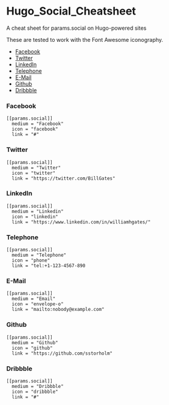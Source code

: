 # Hugo_Social_Cheatsheet
A cheat sheet for params.social on Hugo-powered sites

These are tested to work with the Font Awesome iconography.

- [Facebook](#)
- [Twitter](#)
- [LinkedIn](#)
- [Telephone](#)
- [E-Mail](#)
- [Github](#)
- [Dribbble](#)

### Facebook
```
[[params.social]]
  medium = "Facebook"
  icon = "facebook"
  link = "#"
```
### Twitter
```
[[params.social]]
  medium = "Twitter"
  icon = "twitter"
  link = "https://twitter.com/BillGates"
```
### LinkedIn
```
[[params.social]]
  medium = "Linkedin"
  icon = "linkedin"
  link = "https://www.linkedin.com/in/williamhgates/"  
```
### Telephone
```
[[params.social]]
  medium = "Telephone"
  icon = "phone"
  link = "tel:+1-123-4567-890
```
### E-Mail
```
[[params.social]]
  medium = "Email"
  icon = "envelope-o"
  link = "mailto:nobody@example.com"
```
### Github
```
[[params.social]]
  medium = "Github"
  icon = "github"
  link = "https://github.com/sstorholm"
```
### Dribbble
```
[[params.social]]
  medium = "Dribbble"
  icon = "dribbble"
  link = "#"
```


